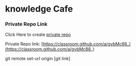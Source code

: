 # knowledge Cafe

### Private Repo Link
Click Here to create [private repo](https://classroom.github.com/a/gybMc88_)

Private Repo link: [https://classroom.github.com/a/gybMc88_](https://classroom.github.com/a/gybMc88_)


git remote set-url origin [git link]
